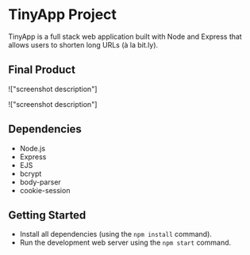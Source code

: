 # TinyApp Project

TinyApp is a full stack web application built with Node and Express that allows users to shorten long URLs (à la bit.ly).

## Final Product

!["screenshot description"]

!["screenshot description"]

## Dependencies

- Node.js
- Express
- EJS
- bcrypt
- body-parser
- cookie-session

## Getting Started

- Install all dependencies (using the `npm install` command).
- Run the development web server using the `npm start` command.

